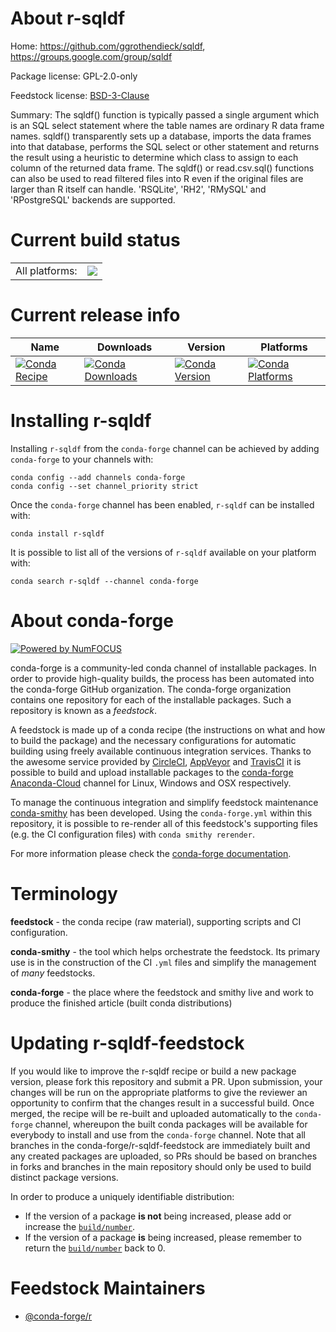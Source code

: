 About r-sqldf
=============

Home: https://github.com/ggrothendieck/sqldf, https://groups.google.com/group/sqldf

Package license: GPL-2.0-only

Feedstock license: [BSD-3-Clause](https://github.com/conda-forge/r-sqldf-feedstock/blob/master/LICENSE.txt)

Summary: The sqldf() function is typically passed a single argument which  is an SQL select statement where the table names are ordinary R data  frame names.  sqldf() transparently sets up a database, imports the  data frames into that database, performs the SQL select or other statement and returns the result using a heuristic to determine which  class to assign to each column of the returned data frame.  The sqldf()  or read.csv.sql() functions can also be used to read filtered files  into R even if the original files are larger than R itself can handle. 'RSQLite', 'RH2', 'RMySQL' and 'RPostgreSQL' backends are supported.

Current build status
====================


<table><tr><td>All platforms:</td>
    <td>
      <a href="https://dev.azure.com/conda-forge/feedstock-builds/_build/latest?definitionId=1666&branchName=master">
        <img src="https://dev.azure.com/conda-forge/feedstock-builds/_apis/build/status/r-sqldf-feedstock?branchName=master">
      </a>
    </td>
  </tr>
</table>

Current release info
====================

| Name | Downloads | Version | Platforms |
| --- | --- | --- | --- |
| [![Conda Recipe](https://img.shields.io/badge/recipe-r--sqldf-green.svg)](https://anaconda.org/conda-forge/r-sqldf) | [![Conda Downloads](https://img.shields.io/conda/dn/conda-forge/r-sqldf.svg)](https://anaconda.org/conda-forge/r-sqldf) | [![Conda Version](https://img.shields.io/conda/vn/conda-forge/r-sqldf.svg)](https://anaconda.org/conda-forge/r-sqldf) | [![Conda Platforms](https://img.shields.io/conda/pn/conda-forge/r-sqldf.svg)](https://anaconda.org/conda-forge/r-sqldf) |

Installing r-sqldf
==================

Installing `r-sqldf` from the `conda-forge` channel can be achieved by adding `conda-forge` to your channels with:

```
conda config --add channels conda-forge
conda config --set channel_priority strict
```

Once the `conda-forge` channel has been enabled, `r-sqldf` can be installed with:

```
conda install r-sqldf
```

It is possible to list all of the versions of `r-sqldf` available on your platform with:

```
conda search r-sqldf --channel conda-forge
```


About conda-forge
=================

[![Powered by NumFOCUS](https://img.shields.io/badge/powered%20by-NumFOCUS-orange.svg?style=flat&colorA=E1523D&colorB=007D8A)](http://numfocus.org)

conda-forge is a community-led conda channel of installable packages.
In order to provide high-quality builds, the process has been automated into the
conda-forge GitHub organization. The conda-forge organization contains one repository
for each of the installable packages. Such a repository is known as a *feedstock*.

A feedstock is made up of a conda recipe (the instructions on what and how to build
the package) and the necessary configurations for automatic building using freely
available continuous integration services. Thanks to the awesome service provided by
[CircleCI](https://circleci.com/), [AppVeyor](https://www.appveyor.com/)
and [TravisCI](https://travis-ci.com/) it is possible to build and upload installable
packages to the [conda-forge](https://anaconda.org/conda-forge)
[Anaconda-Cloud](https://anaconda.org/) channel for Linux, Windows and OSX respectively.

To manage the continuous integration and simplify feedstock maintenance
[conda-smithy](https://github.com/conda-forge/conda-smithy) has been developed.
Using the ``conda-forge.yml`` within this repository, it is possible to re-render all of
this feedstock's supporting files (e.g. the CI configuration files) with ``conda smithy rerender``.

For more information please check the [conda-forge documentation](https://conda-forge.org/docs/).

Terminology
===========

**feedstock** - the conda recipe (raw material), supporting scripts and CI configuration.

**conda-smithy** - the tool which helps orchestrate the feedstock.
                   Its primary use is in the construction of the CI ``.yml`` files
                   and simplify the management of *many* feedstocks.

**conda-forge** - the place where the feedstock and smithy live and work to
                  produce the finished article (built conda distributions)


Updating r-sqldf-feedstock
==========================

If you would like to improve the r-sqldf recipe or build a new
package version, please fork this repository and submit a PR. Upon submission,
your changes will be run on the appropriate platforms to give the reviewer an
opportunity to confirm that the changes result in a successful build. Once
merged, the recipe will be re-built and uploaded automatically to the
`conda-forge` channel, whereupon the built conda packages will be available for
everybody to install and use from the `conda-forge` channel.
Note that all branches in the conda-forge/r-sqldf-feedstock are
immediately built and any created packages are uploaded, so PRs should be based
on branches in forks and branches in the main repository should only be used to
build distinct package versions.

In order to produce a uniquely identifiable distribution:
 * If the version of a package **is not** being increased, please add or increase
   the [``build/number``](https://docs.conda.io/projects/conda-build/en/latest/resources/define-metadata.html#build-number-and-string).
 * If the version of a package **is** being increased, please remember to return
   the [``build/number``](https://docs.conda.io/projects/conda-build/en/latest/resources/define-metadata.html#build-number-and-string)
   back to 0.

Feedstock Maintainers
=====================

* [@conda-forge/r](https://github.com/conda-forge/r/)

